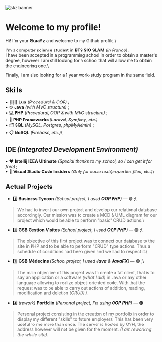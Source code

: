 <img src="https://cdn.discordapp.com/attachments/942861572198518794/968269576573952020/Banner_github.jpg" alt="skz banner">

# Welcome to my profile!
Hi! I'm your **SkaaYz** and welcome to my Github profile.\

I'm a computer science student in **BTS SIO SLAM** *(in France)*.\
I have been accepted in a programming school in order to obtain a master's degree, however I am still looking for a school that will allow me to obtain the engineering one.\

Finally, I am also looking for a 1 year work-study program in the same field.

## Skills
• 👨🏻‍💻 **Lua** *(Procedural & OOP)* ;\
• ⚙️ **Java** *(with MVC structure)* ;\
• 💻 **PHP** *(Procedural, OOP & with MVC structure)* ;\
• 🤖 **PHP Frameworks** *(Laravel, Symfony, etc.)*\
• 🗂 **SQL** *(MySQL, Postgres, phpMyAdmin)* ;\
• 📋 **NoSQL** *(Firebase, etc.)*\

## IDE *(Integrated Development Environment)*
• ❤️ **Intellij IDEA Ultimate** *(Special thanks to my school, so I can get it for free)* ;\
• 📝 **Visual Studio Code Insiders** *(Only for some text/properties files, etc.)*\

## Actual Projects
- 1️⃣ **Business Tycoon** *(School project, I used **OOP PHP**)* — 🟢 ;\
> We had to invent our own project and develop our relational database accordingly. Our mission was to create a MCD & UML diagram for our project which would be able to perform "basic" CRUD actions.\
- 2️⃣ **GSB Gestion Visites** *(School project, I used **OOP PHP**)* — 🟢 ;\
> The objective of this first project was to connect our database to the site in PHP and to be able to perform "CRUD" type actions. Thus a schedule of conditions had been given and we had to respect it.\
- 3️⃣ **GSB Médecins** *(School project, I used **Java** & **JavaFX**)* — 🟢 ;\
> The main objective of this project was to create a fat client, that is to say an application or a software *(what I did)* in Java or any other language allowing to realize object-oriented code. With that the request was to be able to carry out actions of addition, reading, modification and deletion *(CRUD)*.\
- 4️⃣ *(rework)* **Portfolio** *(Personal project, I'm using **OOP PHP**)* — 🟠 
> Personal project consisting in the creation of my portfolio in order to display my different "skills" to future employers. This has been very useful to me more than once. The server is hosted by OVH, the address however will not be given for the moment. *(I am reworking the whole site)*.
